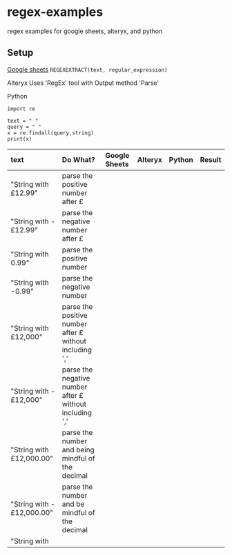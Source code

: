 # regex-examples
 regex examples for google sheets, alteryx, and python

## Setup

[Google sheets](https://support.google.com/docs/answer/3098244?hl=en)
`REGEXEXTRACT(text, regular_expression)`

Alteryx
Uses 'RegEx' tool with Output method 'Parse'

Python

```
import re

text = " "
query = " "
x = re.findall(query,string)
print(x)

```

| text | Do What? | Google Sheets | Alteryx | Python | Result |
| :-- | :-- | :-- | :-- | :-- | :--|
| "String with £12.99" | parse the positive number after £
| "String with -£12.99" | parse the negative number after £
| "String with 0.99" |  parse the positive number
| "String with -0.99" | parse the negative number
| "String with £12,000" | parse the positive number after £ without including ','
| "String with -£12,000" | parse the negative number after £ without including ','
| "String with £12,000.00" | parse the number and being mindful of the decimal
| "String with -£12,000.00" | parse the number and be mindful of the decimal
| "String with  |